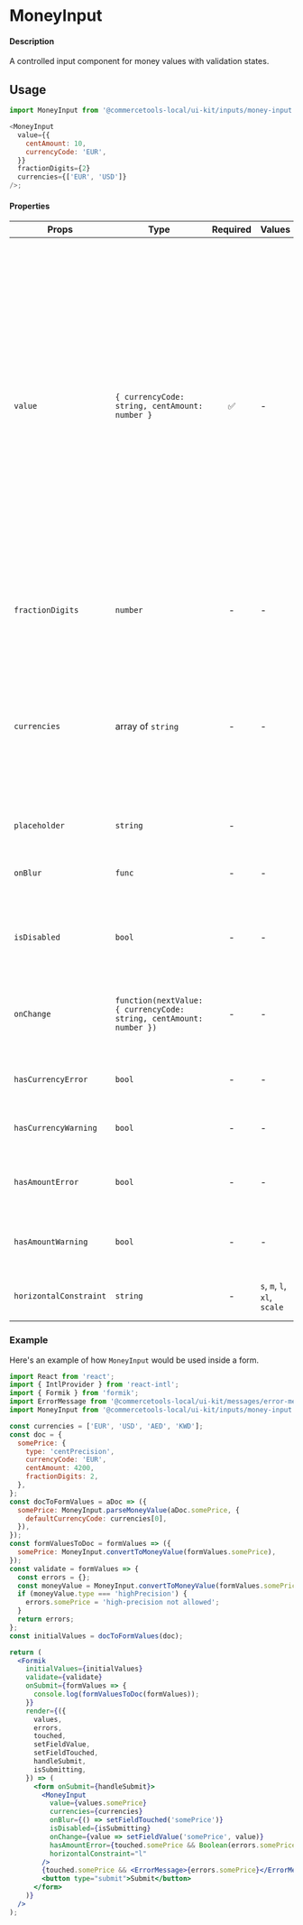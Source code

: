 # MoneyInput

#### Description

A controlled input component for money values with validation states.

## Usage

```js
import MoneyInput from '@commercetools-local/ui-kit/inputs/money-input';

<MoneyInput
  value={{
    centAmount: 10,
    currencyCode: 'EUR',
  }}
  fractionDigits={2}
  currencies={['EUR', 'USD']}
/>;
```

#### Properties

| Props                  | Type                                                                | Required | Values                       | Default | Description                                                                                                                                                                                                                                                                           |
| ---------------------- | ------------------------------------------------------------------- | :------: | ---------------------------- | ------- | ------------------------------------------------------------------------------------------------------------------------------------------------------------------------------------------------------------------------------------------------------------------------------------- |
| `value`                | `{ currencyCode: string, centAmount: number }`                      |    ✅    | -                            | -       | Value of the input, composed by currency code and cent amount. `centAmount` is a number as the parent is responsible for formatting the value as money. Currency symbol is mapped using `currencyCode` and currencies array. If no match is found the currency code is shown instead. |
| `fractionDigits`       | `number`                                                            |    -     | -                            | 2       | Number of decimal digits in the fractional part of the value.                                                                                                                                                                                                                         |
| `currencies`           | array of `string`                                                   |    -     | -                            | []      | List of possible currencies. When not provided or doesn't have at least one element the component renders a label with the currency instead of a dropdown.                                                                                                                            |
| `placeholder`          | `string`                                                            |    -     |                              | -       | Placeholder text for the input.                                                                                                                                                                                                                                                       |
| `onBlur`               | `func`                                                              |    -     | -                            | -       | Called when the `centAmount` field is blurred.                                                                                                                                                                                                                                        |
| `isDisabled`           | `bool`                                                              |    -     | -                            | `false` | Indicates that the field cannot be used (e.g not authorised)                                                                                                                                                                                                                          |
| `onChange`             | `function(nextValue: { currencyCode: string, centAmount: number })` |    -     | -                            | -       | Called when either the currency or the centAmount have changed.                                                                                                                                                                                                                       |
| `hasCurrencyError`     | `bool`                                                              |    -     | -                            | -       | Indicates if the currency field has an error                                                                                                                                                                                                                                          |
| `hasCurrencyWarning`   | `bool`                                                              |    -     | -                            | -       | Indicates if the currency field has a warning                                                                                                                                                                                                                                         |
| `hasAmountError`       | `bool`                                                              |    -     | -                            | -       | Indicates if the centAmount field has an error                                                                                                                                                                                                                                        |
| `hasAmountWarning`     | `bool`                                                              |    -     | -                            | -       | Indicates if the centAmount field has a warning                                                                                                                                                                                                                                       |
| `horizontalConstraint` | `string`                                                            |    -     | `s`, `m`, `l`, `xl`, `scale` | `scale` | Horizontal size limit of the input fields.                                                                                                                                                                                                                                            |

### Example

Here's an example of how `MoneyInput` would be used inside a form.

```jsx
import React from 'react';
import { IntlProvider } from 'react-intl';
import { Formik } from 'formik';
import ErrorMessage from '@commercetools-local/ui-kit/messages/error-message';
import MoneyInput from '@commercetools-local/ui-kit/inputs/money-input';

const currencies = ['EUR', 'USD', 'AED', 'KWD'];
const doc = {
  somePrice: {
    type: 'centPrecision',
    currencyCode: 'EUR',
    centAmount: 4200,
    fractionDigits: 2,
  },
};
const docToFormValues = aDoc => ({
  somePrice: MoneyInput.parseMoneyValue(aDoc.somePrice, {
    defaultCurrencyCode: currencies[0],
  }),
});
const formValuesToDoc = formValues => ({
  somePrice: MoneyInput.convertToMoneyValue(formValues.somePrice),
});
const validate = formValues => {
  const errors = {};
  const moneyValue = MoneyInput.convertToMoneyValue(formValues.somePrice);
  if (moneyValue.type === 'highPrecision') {
    errors.somePrice = 'high-precision not allowed';
  }
  return errors;
};
const initialValues = docToFormValues(doc);

return (
  <Formik
    initialValues={initialValues}
    validate={validate}
    onSubmit={formValues => {
      console.log(formValuesToDoc(formValues));
    }}
    render={({
      values,
      errors,
      touched,
      setFieldValue,
      setFieldTouched,
      handleSubmit,
      isSubmitting,
    }) => (
      <form onSubmit={handleSubmit}>
        <MoneyInput
          value={values.somePrice}
          currencies={currencies}
          onBlur={() => setFieldTouched('somePrice')}
          isDisabled={isSubmitting}
          onChange={value => setFieldValue('somePrice', value)}
          hasAmountError={touched.somePrice && Boolean(errors.somePrice)}
          horizontalConstraint="l"
        />
        {touched.somePrice && <ErrorMessage>{errors.somePrice}</ErrorMessage>}
        <button type="submit">Submit</button>
      </form>
    )}
  />
);
```
